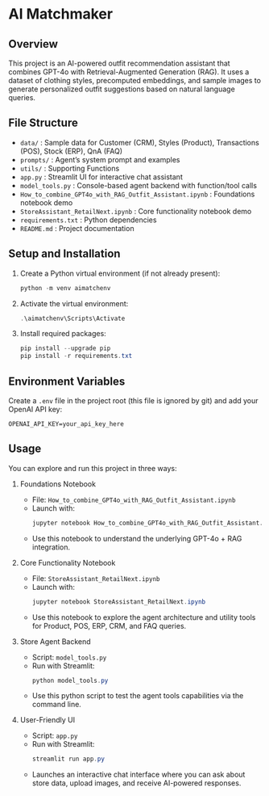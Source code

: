 # AI Matchmaker

## Overview
This project is an AI-powered outfit recommendation assistant that combines GPT-4o with Retrieval-Augmented Generation (RAG). It uses a dataset of clothing styles, precomputed embeddings, and sample images to generate personalized outfit suggestions based on natural language queries.

## File Structure
- `data/` : Sample data for Customer (CRM), Styles (Product), Transactions (POS), Stock (ERP), QnA (FAQ) 
- `prompts/` : Agent’s system prompt and examples
- `utils/` : Supporting Functions
- `app.py`                   : Streamlit UI for interactive chat assistant
- `model_tools.py`           : Console-based agent backend with function/tool calls
- `How_to_combine_GPT4o_with_RAG_Outfit_Assistant.ipynb` : Foundations notebook demo
- `StoreAssistant_RetailNext.ipynb`  : Core functionality notebook demo
- `requirements.txt`        : Python dependencies
- `README.md`               : Project documentation

## Setup and Installation
1. Create a Python virtual environment (if not already present):
   ```powershell
   python -m venv aimatchenv
   ```
2. Activate the virtual environment:
   ```powershell
   .\aimatchenv\Scripts\Activate
   ```
3. Install required packages:
   ```powershell
   pip install --upgrade pip
   pip install -r requirements.txt
   ```

## Environment Variables
Create a `.env` file in the project root (this file is ignored by git) and add your OpenAI API key:
```
OPENAI_API_KEY=your_api_key_here
```

## Usage
You can explore and run this project in three ways:

1. Foundations Notebook
   - File: `How_to_combine_GPT4o_with_RAG_Outfit_Assistant.ipynb`
   - Launch with:
     ```powershell
     jupyter notebook How_to_combine_GPT4o_with_RAG_Outfit_Assistant.ipynb
     ```
   - Use this notebook to understand the underlying GPT-4o + RAG integration.

2. Core Functionality Notebook
   - File: `StoreAssistant_RetailNext.ipynb`
   - Launch with:
     ```powershell
     jupyter notebook StoreAssistant_RetailNext.ipynb
     ```
   - Use this notebook to explore the agent architecture and utility tools for Product, POS, ERP, CRM, and FAQ queries.

4. Store Agent Backend
   - Script: `model_tools.py`
   - Run with Streamlit:
     ```powershell
     python model_tools.py
     ```
   - Use this python script to test the agent tools capabilities via the command line.

3. User-Friendly UI
   - Script: `app.py`
   - Run with Streamlit:
     ```powershell
     streamlit run app.py
     ```
   - Launches an interactive chat interface where you can ask about store data, upload images, and receive AI-powered responses.